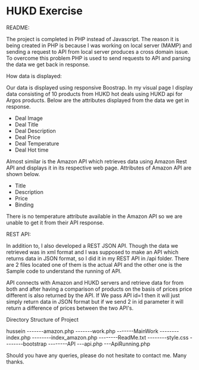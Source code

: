 # HUKD Exercise


README:

The project is completed in PHP instead of Javascript. The reason it is being created in PHP is because
I was working on local server (MAMP) and sending a request to API from local server produces a cross domain issue. To overcome this problem PHP is used to send requests to API and parsing the data we get back in response. 

How data is displayed:

Our data is displayed using responsive Boostrap. In my visual page I display data consisting of 10 products from HUKD hot deals using HUKD api for Argos products. Below are the attributes displayed from the data we get  in response.

- Deal Image
- Deal Title
- Deal Description
- Deal Price
- Deal Temperature 
- Deal Hot time

Almost similar is the Amazon API which retrieves data using Amazon Rest API and displays it in its respective web page. Attributes of Amazon API are shown below.

- Title
- Description
- Price
- Binding 

There is no temperature attribute available in the Amazon API so we are unable to get it from their API response.

REST API:

In addition to, I also developed a REST JSON API. Though the data we retrieved was in xml format and I was supposed to make an API which returns data in JSON format, so I did it in my REST API in /api folder. There are 2 files located one of them is the actual API and the other one is the Sample code to understand the running of API.

API connects with Amazon and HUKD servers and retrieve data for from both and after having a comparison of products on the basis of prices price different is also returned by the API. If We pass API id=1 then it will just simply return data  in JSON format but if we send 2 in id parameter it will return a difference of prices between the two API's.

Directory Structure of Project

hussein
-------amazon.php
-------work.php
-------MainWork
	   --------index.php
	   --------index_amazon.php
	   --------ReadMe.txt
	   --------style.css
	   --------bootstrap
	   --------API
	   		   ---api.php
	   		   ---ApiRunning.php



Should you have any queries, please do not hesitate to contact me. Many thanks.
